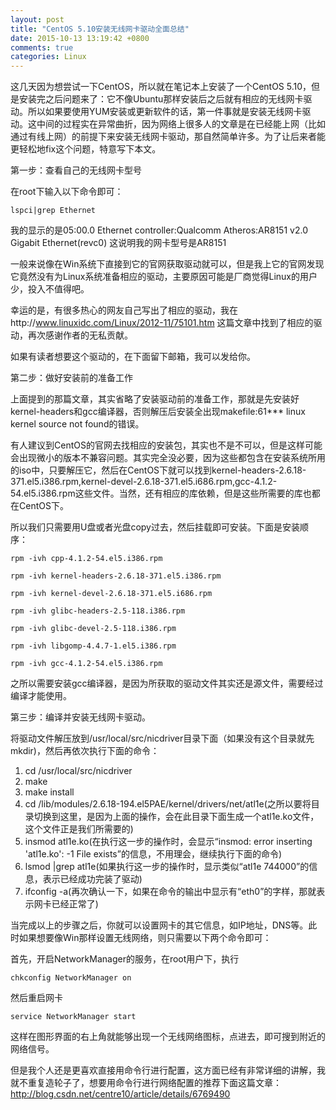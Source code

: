 ```yaml
---
layout: post
title: "CentOS 5.10安装无线网卡驱动全面总结"
date: 2015-10-13 13:19:42 +0800
comments: true
categories: Linux
---
```

这几天因为想尝试一下CentOS，所以就在笔记本上安装了一个CentOS 5.10，但是安装完之后问题来了：它不像Ubuntu那样安装后之后就有相应的无线网卡驱动。所以如果要使用YUM安装或更新软件的话，第一件事就是安装无线网卡驱动。这中间的过程实在异常曲折，因为网络上很多人的文章是在已经能上网（比如通过有线上网）的前提下来安装无线网卡驱动，那自然简单许多。为了让后来者能更轻松地<!--more-->fix这个问题，特意写下本文。  

第一步：查看自己的无线网卡型号  

在root下输入以下命令即可：  

	lspci|grep Ethernet

我的显示的是05:00.0 Ethernet controller:Qualcomm Atheros:AR8151 v2.0 Gigabit Ethernet(revc0)
这说明我的网卡型号是AR8151  

一般来说像在Win系统下直接到它的官网获取驱动就可以，但是我上它的官网发现它竟然没有为Linux系统准备相应的驱动，主要原因可能是厂商觉得Linux的用户少，投入不值得吧。  

幸运的是，有很多热心的网友自己写出了相应的驱动，我在http://www.linuxidc.com/Linux/2012-11/75101.htm 这篇文章中找到了相应的驱动，再次感谢作者的无私贡献。  

如果有读者想要这个驱动的，在下面留下邮箱，我可以发给你。  

第二步：做好安装前的准备工作  

上面提到的那篇文章，其实省略了安装驱动前的准备工作，那就是先安装好kernel-headers和gcc编译器，否则解压后安装全出现makefile:61*** linux kernel source not found的错误。  

有人建议到CentOS的官网去找相应的安装包，其实也不是不可以，但是这样可能会出现微小的版本不兼容问题。其实完全没必要，因为这些都包含在安装系统所用的iso中，只要解压它，然后在CentOS下就可以找到kernel-headers-2.6.18-371.el5.i386.rpm,kernel-devel-2.6.18-371.el5.i686.rpm,gcc-4.1.2-54.el5.i386.rpm这些文件。当然，还有相应的库依赖，但是这些所需要的库也都在CentOS下。  

所以我们只需要用U盘或者光盘copy过去，然后挂载即可安装。下面是安装顺序：	  

	rpm -ivh cpp-4.1.2-54.el5.i386.rpm

    rpm -ivh kernel-headers-2.6.18-371.el5.i386.rpm

    rpm -ivh kernel-devel-2.6.18-371.el5.i686.rpm

    rpm -ivh glibc-headers-2.5-118.i386.rpm

    rpm -ivh glibc-devel-2.5-118.i386.rpm

    rpm -ivh libgomp-4.4.7-1.el5.i386.rpm

    rpm -ivh gcc-4.1.2-54.el5.i386.rpm

之所以需要安装gcc编译器，是因为所获取的驱动文件其实还是源文件，需要经过编译才能使用。

第三步：编译并安装无线网卡驱动。

将驱动文件解压放到/usr/local/src/nicdriver目录下面（如果没有这个目录就先mkdir)，然后再依次执行下面的命令：

   1. cd /usr/local/src/nicdriver
   2. make
   3. make install
   4. cd /lib/modules/2.6.18-194.el5PAE/kernel/drivers/net/atl1e(之所以要将目录切换到这里，是因为上面的操作，会在此目录下面生成一个atl1e.ko文件，这个文件正是我们所需要的)
   5. insmod atl1e.ko(在执行这一步的操作时，会显示“insmod: error inserting 'atl1e.ko': -1 File exists”的信息，不用理会，继续执行下面的命令)
   6. lsmod |grep atl1e(如果执行这一步的操作时，显示类似“atl1e 744000”的信息，表示已经成功完装了驱动)
   7. ifconfig -a(再次确认一下，如果在命令的输出中显示有“eth0”的字样，那就表示网卡已经正常了)

当完成以上的步骤之后，你就可以设置网卡的其它信息，如IP地址，DNS等。此时如果想要像Win那样设置无线网络，则只需要以下两个命令即可：

首先，开启NetworkManager的服务，在root用户下，执行

	chkconfig NetworkManager on

然后重启网卡

	service NetworkManager start

这样在图形界面的右上角就能够出现一个无线网络图标，点进去，即可搜到附近的网络信号。  

但是我个人还是更喜欢直接用命令行进行配置，这方面已经有非常详细的讲解，我就不重复造轮子了，想要用命令行进行网络配置的推荐下面这篇文章：http://blog.csdn.net/centre10/article/details/6769490

